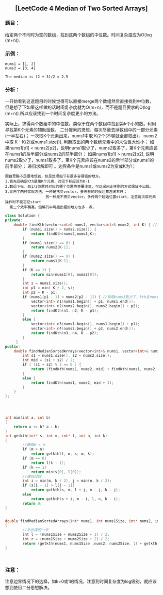 ## <center>[LeetCode 4 Median of Two Sorted Arrays]</center>

### 题目：

给定两个不同时为空的数组，找到这两个数组的中位数。时间复杂度应为O(log (m+n)).

### 示例：

```
nums1 = [1, 2]
nums2 = [3, 4]

The median is (2 + 3)/2 = 2.5
```

### 分析：

一开始看到这道题目的时候觉得可以直接merge两个数组然后直接找到中位数，但是想了下如果这样做的话时间复杂度就为O(m+n)，而不是题目要求的O(log (m+n)).所以应该找到一个时间复杂度更小的方法。

实际上，求得两个数组中的中位数，类似于在两个数组中找到第k个小的数。利用寻找第K个元素的辅助函数。
二分搜索的思想，每次尽量去掉数组中的一部分元素(一半左右)；
一次取K个元素出来，nums1中取 K/2个(不够就全都取出)， nums2中取 K - K/2(或nums1.size()),
判断取出的两个数组元素中的末位谁大谁小；
如果nums1[p1] < nums2[p2]，说明nums1取少了，nums2取多了，第K个元素应该在nums1的后半部分或nums2的前半部分；
如果nums1[p1] > nums2[p2], 说明nums2取少了，nums1取多了，第K个元素应该在nums2的后半部分或nums1的前半部分；
递归求解即可 。边界条件是nums1或nums2为空或K为1；

```
题目思路不是很难想到，但是处理细节有很多容易错的地方。
1.首先应确定Kth是第K个元素，对应下标应该为K-1
2.数组下标，取1/2位置时对应的哪个位置等等要注意，可以采用走样例的方式保证不出错。
3.采用了两种实现方法，一种是拷贝vector，要传参的时候注意左闭右开；
　　　　　　　　　　  另一种是不拷贝vector，多传两个起始位置start，注意每次取元素操作时不能忘记start
  第二个效率稍高，但编码中可能出错的地方也多一点。
```

```c++
class Solution {
private:
    double findKth(vector<int>& nums1, vector<int>& nums2, int K) { //第K个，对应下标K-1
        if (nums1.size() > nums2.size()) {
            return findKth(nums2,nums1,K);
        }
        if (nums1.size() == 0) {
            return nums2[K-1];
        }
        if (nums2.size() == 0) {
            return nums1[K-1];
        }
        if (K == 1) {
            return min(nums1[0], nums2[0]);
        }
        int s = nums1.size();
        int p1 = min( K / 2, s);
        int p2 = K - p1;
        if (nums1[p1 - 1] < nums2[p2 - 1]) { //说明nums1取少了，kth在nums1后半段或nums2前半段
            vector<int> n1(nums1.begin() + p1, nums1.end());
            vector<int> n2(nums2.begin(), nums2.begin() + p2);
            return findKth(n1, n2, K - p1);
        }
        else {
            vector<int> n3(nums1.begin(), nums1.begin() + p1);
            vector<int> n4(nums2.begin() + p2, nums2.end());
            return findKth(n3, n4, K - p2);
        }
     }
public:
    double findMedianSortedArrays(vector<int>& nums1, vector<int>& nums2) {
        int s1 = nums1.size(), s2 = nums2.size();
        int mid = (s1 + s2) / 2;
        if ( (s1 + s2) % 2 == 0 ) {
            return (findKth(nums1, nums2, mid) + findKth(nums1, nums2, mid + 1)) / 2.0; 
        } 
        else {
            return findKth(nums1, nums2, mid + 1);
        }
    }
};
```



```c



int min(int a, int b)
{
    return a <= b? a : b;
}
int getkth(int* s, int m, int* l, int n, int k)
{
        //确保m < n 
        if (m > n) 
            return getkth(l, n, s, m, k);
        if (m == 0)
            return l[k - 1];
        if (k == 1)
            return min(s[0], l[0]);
	    //递归过程
        int i = min(m, k / 2), j = min(n, k / 2);
        if (s[i - 1] > l[j - 1])
            return getkth(s, m, l + j, n - j, k - j);
        else
            return getkth(s + i, m - i, l, n, k - i);
        return 0;
}


double findMedianSortedArrays(int* nums1, int nums1Size, int* nums2, int nums2Size) 
{
        //总长度的一半
        int l = (nums1Size + nums2Size + 1) / 2;
        int r = (nums1Size + nums2Size + 2) / 2;
        return (getkth(nums1, nums1Size ,nums2, nums2Size, l) + getkth(nums1, nums1Size ,nums2, nums2Size, r)) / 2.0;
}




```

### 注意：

注意边界情况下的选择，如k=0或1的情况。注意到时间复杂度为log级别，就应该想到使用二分思想解决。